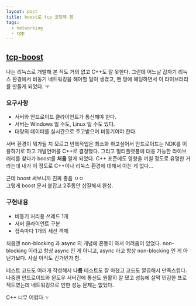 ```yaml
---
layout: post
title: boost로 tcp 코딩해 봄 
tags:
  - networking
  - cpp
---
```


## [tcp-boost](https://github.com/chickeningot/tcp-boost)

나는 리눅스로 개발해 본 적도 거의 없고 C++도 잘 못한다. 그런데 어느날 갑자기 리눅스 환경에서 비동기 네트워킹을 해야할 일이 생겼고, 맨 땅에 헤딩하면서 이 라이브러리를 만들게 되었다. ㅜ  

### 요구사항
- 서버와 안드로이드 클라이언트가 통신해야 한다.
- 서버는 Windows 일 수도, Linux 일 수도 있다.
- 대량의 데이터를 실시간으로 주고받으며 비동기여야 한다.

서버 환경이 뭐가될 지 모르고 반복작업은 최소화 하고싶어서 안드로이드는 NDK를 이용하기로 하고 개발언어를 C++로 결정했다. 그리고 멀티플랫폼에 대응 가능한 라이브러리를 찾다가 boost를 **처음** 알게 되었다. C++ 표준에도 영향을 끼칠 정도로 유명한 거라는데 내가 이 정도로 C++이나 리눅스 환경에 대해서 아는 게 없다...  

근데 boost 써보니까 진짜 좋음 ㅇㅇ  
그렇게 boost 문서 붙잡고 2주동안 삽질해서 완성.  

### 구현내용
- 비동기 처리용 쓰레드 1개
- 서버 클라이언트 구분
- 접속마다 1개의 세션 객체

처음엔 non-blocking 과 async 의 개념에 혼동이 와서 어려움이 있었다. non-blocking 이라고 항상 async 인 게 아니고, async 라고 항상 non-blocking 인 게 아닌가보다. 사실 아직도 긴가민가 함.  

테스트 코드도 여러개 작성해서 **나름** 테스트도 잘 마쳤고 코드도 깔끔해서 만족스럽다. 나중엔 안드로이드와 윈도우 서버간에 통신도 원활히 잘 됐고 성능에 살짝 민감한 프로젝트였는데 네트워킹으로 인한 성능 문제는 없었다.  

C++ 너무 어렵다 ㅜ
